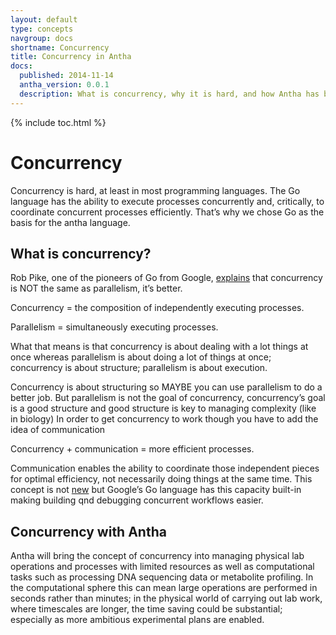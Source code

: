 ```yaml
---
layout: default
type: concepts
navgroup: docs
shortname: Concurrency
title: Concurrency in Antha
docs:
  published: 2014-11-14
  antha_version: 0.0.1
  description: What is concurrency, why it is hard, and how Antha has been designed to help manage it.
---
```

{% include toc.html %}

# Concurrency

Concurrency is hard, at least in most programming languages. The Go language has the ability to execute processes concurrently and, critically, to coordinate concurrent processes efficiently. That’s why we chose Go as the basis for the antha language. 

## What is concurrency? 
Rob Pike, one of the pioneers of Go from Google, [explains](https://www.youtube.com/watch?v=cN_DpYBzKso) that concurrency is NOT the same as parallelism, it’s better. 

Concurrency = the composition of independently executing processes.

Parallelism = simultaneously executing processes.

What that means is that concurrency is about dealing with a lot things at once whereas parallelism is about doing a lot of things at once; concurrency is about structure; parallelism is about execution.

Concurrency is about structuring so MAYBE you can use parallelism to do a better job. But parallelism is not the goal of concurrency, concurrency’s goal is a good structure and good structure is key to managing complexity (like in biology)
In order to get concurrency to work though you have to add the idea of communication

Concurrency + communication = more efficient processes.

Communication enables the ability to coordinate those independent pieces for optimal efficiency, not necessarily doing things at the same time. This concept is not [new](https://assets.cs.ncl.ac.uk/seminars/224.pdf) but Google’s Go language has this capacity built-in making building qnd debugging concurrent workflows easier.

## Concurrency with Antha
Antha will bring the concept of concurrency into managing physical lab operations and processes with limited resources as well as computational tasks such as processing DNA sequencing data or metabolite profiling. 
In the computational sphere this can mean large operations are performed in seconds rather than minutes; in the physical world of carrying out lab work, where timescales are longer, the time saving could be substantial; especially as more ambitious experimental plans are enabled.
